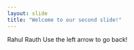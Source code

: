 ```yaml
---
layout: slide
title: "Welcome to our second slide!"
---
```

Rahul Rauth
Use the left arrow to go back!
